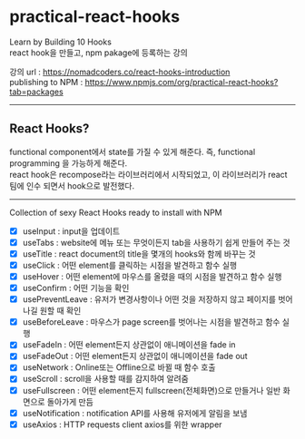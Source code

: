 # practical-react-hooks

Learn by Building 10 Hooks  
react hook을 만들고, npm pakage에 등록하는 강의  
  
강의 url : https://nomadcoders.co/react-hooks-introduction  
publishing to NPM : https://www.npmjs.com/org/practical-react-hooks?tab=packages
  
---  
## React Hooks?
  
functional component에서 state를 가질 수 있게 해준다. 즉, functional programming 을 가능하게 해준다.  
react hook은 recompose라는 라이브러리에서 시작되었고, 이 라이브러리가 react 팀에 인수 되면서 hook으로 발전했다.  
  
---
Collection of sexy React Hooks ready to install with NPM
  
  
  - [x] useInput : input을 업데이트
  - [x] useTabs : website에 메뉴 또는 무엇이든지 tab을 사용하기 쉽게 만들어 주는 것
  - [x] useTitle : react document의 title을 몇개의 hooks와 함께 바꾸는 것
  - [x] useClick : 어떤 element를 클릭하는 시점을 발견하고 함수 실행
  - [x] useHover : 어떤 element에 마우스를 올렸을 때의 시점을 발견하고 함수 실행
  - [x] useConfirm : 어떤 기능을 확인
  - [x] usePreventLeave : 유저가 변경사항이나 어떤 것을 저장하지 않고 페이지를 벗어나길 원할 때 확인
  - [x] useBeforeLeave : 마우스가 page screen를 벗어나는 시점을 발견하고 함수 실행
  - [x] useFadeIn : 어떤 element든지 상관없이 애니메이션을 fade in
  - [x] useFadeOut : 어떤 element든지 상관없이 애니메이션을 fade out
  - [x] useNetwork : Online또는 Offline으로 바뀔 때 함수 호출
  - [x] useScroll : scroll을 사용할 때를 감지하여 알려줌
  - [x] useFullscreen : 어떤 element든지 fullscreen(전체화면)으로 만들거나 일반 화면으로 돌아가게 만듬
  - [x] useNotification : notification API를 사용해 유저에게 알림을 보냄
  - [x] useAxios : HTTP requests client axios를 위한 wrapper